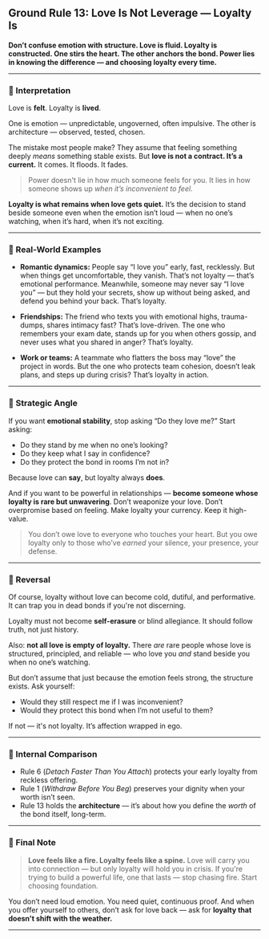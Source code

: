 ## **Ground Rule 13: Love Is Not Leverage — Loyalty Is**

**Don’t confuse emotion with structure. Love is fluid. Loyalty is constructed. One stirs the heart. The other anchors the bond. Power lies in knowing the difference — and choosing loyalty every time.**

---

### 🧠 Interpretation

Love is **felt**.
Loyalty is **lived**.

One is emotion — unpredictable, ungoverned, often impulsive.
The other is architecture — observed, tested, chosen.

The mistake most people make?
They assume that feeling something deeply *means* something stable exists.
But **love is not a contract. It’s a current.**
It comes. It floods. It fades.

> Power doesn't lie in how much someone feels for you.
> It lies in how someone shows up *when it’s inconvenient to feel*.

**Loyalty is what remains when love gets quiet.**
It’s the decision to stand beside someone even when the emotion isn’t loud — when no one’s watching, when it’s hard, when it’s not exciting.

---

### 📌 Real-World Examples

* **Romantic dynamics:**
  People say “I love you” early, fast, recklessly. But when things get uncomfortable, they vanish. That’s not loyalty — that’s emotional performance.
  Meanwhile, someone may never say “I love you” — but they hold your secrets, show up without being asked, and defend you behind your back. That’s loyalty.

* **Friendships:**
  The friend who texts you with emotional highs, trauma-dumps, shares intimacy fast? That’s love-driven.
  The one who remembers your exam date, stands up for you when others gossip, and never uses what you shared in anger? That’s loyalty.

* **Work or teams:**
  A teammate who flatters the boss may “love” the project in words.
  But the one who protects team cohesion, doesn’t leak plans, and steps up during crisis? That’s loyalty in action.

---

### 🧩 Strategic Angle

If you want **emotional stability**, stop asking “Do they love me?”
Start asking:

* Do they stand by me when no one’s looking?
* Do they keep what I say in confidence?
* Do they protect the bond in rooms I’m not in?

Because love can **say**, but loyalty always **does**.

And if you want to be powerful in relationships — **become someone whose loyalty is rare but unwavering**. Don’t weaponize your love. Don’t overpromise based on feeling. Make loyalty your currency. Keep it high-value.

> You don’t owe love to everyone who touches your heart. But you owe loyalty only to those who’ve *earned* your silence, your presence, your defense.

---

### 🔄 Reversal

Of course, loyalty without love can become cold, dutiful, and performative.
It can trap you in dead bonds if you're not discerning.

Loyalty must not become **self-erasure** or blind allegiance.
It should follow truth, not just history.

Also: **not all love is empty of loyalty.**
There *are* rare people whose love is structured, principled, and reliable — who love you *and* stand beside you when no one’s watching.

But don’t assume that just because the emotion feels strong, the structure exists.
Ask yourself:

* Would they still respect me if I was inconvenient?
* Would they protect this bond when I’m not useful to them?

If not — it's not loyalty. It’s affection wrapped in ego.

---

### 🔁 Internal Comparison

* Rule 6 (*Detach Faster Than You Attach*) protects your early loyalty from reckless offering.
* Rule 1 (*Withdraw Before You Beg*) preserves your dignity when your worth isn’t seen.
* Rule 13 holds the **architecture** — it’s about how you define the *worth* of the bond itself, long-term.

---

### 🎯 Final Note

> **Love feels like a fire. Loyalty feels like a spine.**
> Love will carry you into connection — but only loyalty will hold you in crisis.
> If you're trying to build a powerful life, one that lasts — stop chasing fire. Start choosing foundation.

You don’t need loud emotion.
You need quiet, continuous proof.
And when you offer yourself to others, don’t ask for love back — ask for **loyalty that doesn't shift with the weather.**

---
